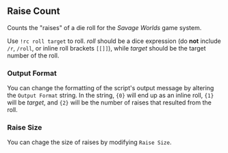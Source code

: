 ## Raise Count

Counts the "raises" of a die roll for the _Savage Worlds_ game system.

Use `!rc roll target` to roll. _roll_ should be a dice expression (do **not** include `/r`, `/roll`, or inline roll brackets `[[]]`), while _target_ should be the target number of the roll.

### Output Format

You can change the formatting of the script's output message by altering the `Output Format` string. In the string, `{0}` will end up as an inline roll, `{1}` will be _target_, and `{2}` will be the number of raises that resulted from the roll.

### Raise Size

You can chage the size of raises by modifying `Raise Size`.